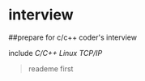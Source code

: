 # interview

##prepare for c/c++ coder's interview

include _C/C++_  _Linux_  _TCP/IP_

> reademe first
